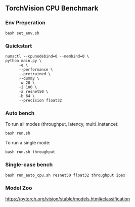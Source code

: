 ## TorchVision CPU Benchmark

### Env Preperation
```
bash set_env.sh
```

### Quickstart
```
numactl --cpunodebind=0 --membind=0 \
python main.py \
      -e \
      --performance \
      --pretrained \
      --dummy \
      -w 20 \
      -i 100 \
      -a resnet50 \
      -b 64 \
      --precision float32
```

### Auto bench
To run all modes (throughput, latency, multi_instance):
```
bash run.sh
```
To run a single mode:
```
bash run.sh throughput
```

### Single-case bench
```
bash run_auto_cpu.sh resnet50 float32 throughput ipex
```

### Model Zoo
https://pytorch.org/vision/stable/models.html#classification

